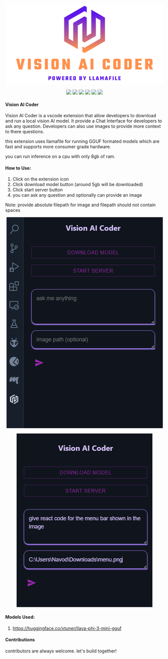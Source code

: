 <p align="center">
  <img src="Vision_AI_Coder_Poster.png" />
</p>

<p align="center">
    <a href="./LICENSE"><img src="https://img.shields.io/github/license/NavodPeiris/Vision-AI-Coder"></a>
    <a href="https://github.com/NavodPeiris/Vision-AI-Coder/releases"><img src="https://img.shields.io/github/v/release/NavodPeiris/Vision-AI-Coder?color=ffa"></a>
    <a href="support os"><img src="https://img.shields.io/badge/os-linux%2C%20win%2C%20mac-pink.svg"></a>
    <a href="https://github.com/Navodplayer1/speechlib/issues"><img src="https://img.shields.io/github/issues/NavodPeiris/Vision-AI-Coder?color=9cc"></a>
    <a href="https://github.com/NavodPeiris/Vision-AI-Coder/stargazers"><img src="https://img.shields.io/github/stars/NavodPeiris/Vision-AI-Coder?color=ccf"></a>
    <a href="https://marketplace.visualstudio.com/items?itemName=NavodPeiris.vision-ai-coder"><img src="https://img.shields.io/visual-studio-marketplace/d/navodpeiris.vision-ai-coder
    "></a>
    
</p>

#### Vision AI Coder 

Vision AI Coder is a vscode extension that allow developers to download and run a local vision AI model. It provide a Chat Interface for developers to ask any question. Developers can also use images to provide more context to there questions.

this extension uses llamafile for running GGUF formated models which are fast and supports more consumer grade hardware.

you can run inference on a cpu with only 8gb of ram.

#### How to Use:

1. Click on the extension icon
2. Click download model button (around 5gb will be downloaded)
3. Click start server button
4. you can ask any question and optionally can provide an image

Note: provide absolute filepath for image and filepath should not contain spaces

<p align="center">
  <img src="start1.png" />
</p>

<p align="center">
  <img src="start2.png" />
</p>

#### Models Used:

1. https://huggingface.co/xtuner/llava-phi-3-mini-gguf

#### Contributions

contributors are always welcome. let's build together!